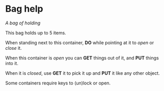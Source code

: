 # Bag help

*A bag of holding*

This bag holds up to 5 items.

When standing next to this container, **DO** while pointing at it to *open* or *close* it.

When this container is *open* you can **GET** things out of it, and **PUT** things into it.

When it is *closed*, use **GET** it to pick it up and **PUT** it like any other object.

Some containers require keys to (un)lock or open.